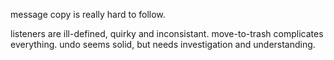 message copy is really hard to follow.

listeners are ill-defined, quirky and inconsistant.
move-to-trash complicates everything.
undo seems solid, but needs investigation and understanding.

